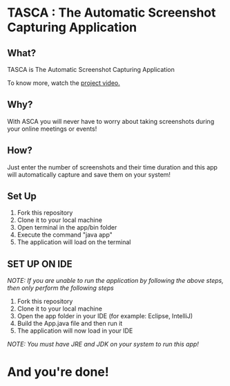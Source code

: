 # TASCA : The Automatic Screenshot Capturing Application

## What?
TASCA is The Automatic Screenshot Capturing Application 

To know more, watch the [project video.](https://www.youtube.com/watch?v=cDQ7xPcXl1E)

## Why?
With ASCA you will never have to worry about taking screenshots during your online meetings or events! 

## How?
Just enter the number of screenshots and their time duration and this app will automatically capture and save them on your system!

## Set Up

1. Fork this repository
2. Clone it to your local machine
3. Open terminal in the app/bin folder
4. Execute the command "java app" 
6. The application will load on the terminal

## SET UP ON IDE
*NOTE: If you are unable to run the application by following the above steps, then only perform the following steps*

1. Fork this repository
2. Clone it to your local machine
3. Open the app folder in your IDE (for example: Eclipse, IntelliJ)
4. Build the App.java file and then run it
5. The application will now load in your IDE

*NOTE: You must have JRE and JDK on your system to run this app!*

# And you're done!
